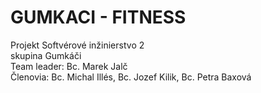 # GUMKACI - FITNESS
Projekt Softvérové inžinierstvo 2
<br>skupina Gumkáči
<br>Team leader: Bc. Marek Jalč
<br>Členovia: Bc. Michal Illés, Bc. Jozef Kilik, Bc. Petra Baxová
